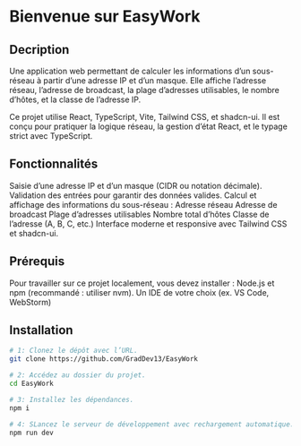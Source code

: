 # Bienvenue  sur EasyWork

## Decription 

Une application web permettant de calculer les informations d’un sous-réseau à partir d’une adresse IP et d’un masque. Elle affiche l’adresse réseau, l’adresse de broadcast, la plage d’adresses utilisables, le nombre d’hôtes, et la classe de l’adresse IP.

Ce projet utilise React, TypeScript, Vite, Tailwind CSS, et shadcn-ui. Il est conçu pour pratiquer la logique réseau, la gestion d’état React, et le typage strict avec TypeScript.

## Fonctionnalités

Saisie d’une adresse IP et d’un masque (CIDR ou notation décimale).
Validation des entrées pour garantir des données valides.
Calcul et affichage des informations du sous-réseau :
Adresse réseau
Adresse de broadcast
Plage d’adresses utilisables
Nombre total d’hôtes
Classe de l’adresse (A, B, C, etc.)
Interface moderne et responsive avec Tailwind CSS et shadcn-ui.

## Prérequis

Pour travailler sur ce projet localement, vous devez installer :
Node.js et npm (recommandé : utiliser nvm).
Un IDE de votre choix (ex. VS Code, WebStorm)

## Installation

```sh
# 1: Clonez le dépôt avec l’URL.
git clone https://github.com/GradDev13/EasyWork

# 2: Accédez au dossier du projet.
cd EasyWork

# 3: Installez les dépendances.
npm i

# 4: SLancez le serveur de développement avec rechargement automatique.
npm run dev
```

